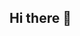 ## Hi there 👋

<!--
# Hi, I’m Lynn 👋

I'm a physicist with a strong background in medical imaging and image quality.  
I'm currently building a hands-on machine learning portfolio, focusing on applying  
AI to medical imaging.

## Projects

- **[Bone Age CNN (2025)](https://github.com/Radar-999/boneage-cnn)**  
  This was my first deep learning project after completing the MIT Machine Learning  
  course. I trained and compared several CNN architectures for bone age prediction,  
  experimenting with different activation functions and regularization techniques.

## Current Goals

- Build more practical AI projects in medical imaging  
- Stay hands-on with Python, CNNs, and model evaluation  
- Use native DICOM images in future work to better reflect clinical workflows  
  (this first project used preprocessed PNGs)

Thanks for stopping by!

